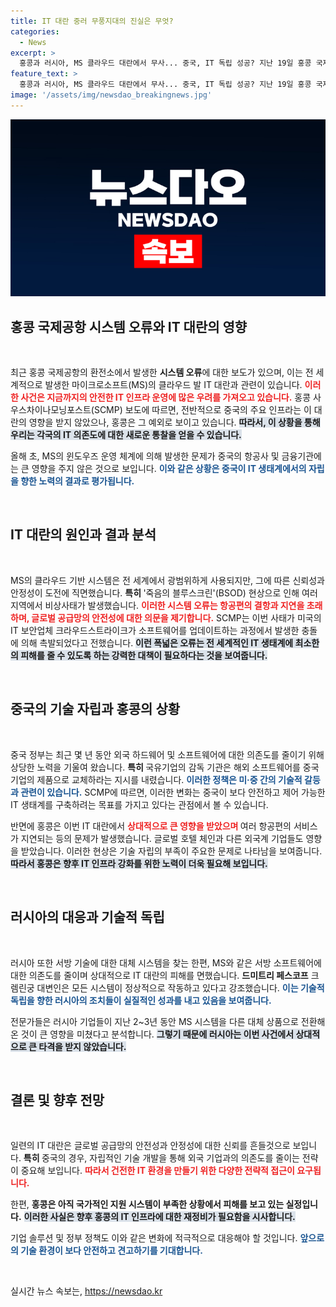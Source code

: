 ```yaml
---
title: IT 대란 중러 무풍지대의 진실은 무엇?
categories:
  - News
excerpt: >
  홍콩과 러시아, MS 클라우드 대란에서 무사... 중국, IT 독립 성공? 지난 19일 홍콩 국제공항에서 모니터 정지 현상이 발생한 가운데, 전 세계가 MS 클라우드 발 대혼란에 휘말렸지만 중국과 러시아는 이례적으로 피해를 최소화한 배경을 분석합니다. 클릭해 더 알아보세요!
feature_text: >
  홍콩과 러시아, MS 클라우드 대란에서 무사... 중국, IT 독립 성공? 지난 19일 홍콩 국제공항에서 모니터 정지 현상이 발생한 가운데, 전 세계가 MS 클라우드 발 대혼란에 휘말렸지만 중국과 러시아는 이례적으로 피해를 최소화한 배경을 분석합니다. 클릭해 더 알아보세요!
image: '/assets/img/newsdao_breakingnews.jpg'
---
```


<p><img src="/assets/img/newsdao_breakingnews.jpg" alt="bookingtag 속보" /></p>

<h2 data-ke-size="size26">홍콩 국제공항 시스템 오류와 IT 대란의 영향</h2>

<p data-ke-size="size16">&nbsp;</p>

<p>최근 홍콩 국제공항의 환전소에서 발생한 <b>시스템 오류</b>에 대한 보도가 있으며, 이는 전 세계적으로 발생한 마이크로소프트(MS)의 클라우드 발 IT 대란과 관련이 있습니다. <b><span style="color: #ee2323;">이러한 사건은 지금까지의 안전한 IT 인프라 운영에 많은 우려를 가져오고 있습니다.</span></b> 홍콩 사우스차이나모닝포스트(SCMP) 보도에 따르면, 전반적으로 중국의 주요 인프라는 이 대란의 영향을 받지 않았으나, 홍콩은 그 예외로 보이고 있습니다. <b><span style="background-color: #21538527;">따라서, 이 상황을 통해 우리는 각국의 IT 의존도에 대한 새로운 통찰을 얻을 수 있습니다.</span></b></p>

<p>올해 초, MS의 윈도우즈 운영 체계에 의해 발생한 문제가 중국의 항공사 및 금융기관에는 큰 영향을 주지 않은 것으로 보입니다. <b><span style="color: #1a5490;">이와 같은 상황은 중국이 IT 생태계에서의 자립을 향한 노력의 결과로 평가됩니다.</span></b> </p>

<p data-ke-size="size16">&nbsp;</p>

<h2 data-ke-size="size26">IT 대란의 원인과 결과 분석</h2>

<p data-ke-size="size16">&nbsp;</p>

<p>MS의 클라우드 기반 시스템은 전 세계에서 광범위하게 사용되지만, 그에 따른 신뢰성과 안정성이 도전에 직면했습니다. <b>특히 </b> '죽음의 블루스크린'(BSOD) 현상으로 인해 여러 지역에서 비상사태가 발생했습니다. <b><span style="color: #ee2323;">이러한 시스템 오류는 항공편의 결항과 지연을 초래하며, 글로벌 공급망의 안전성에 대한 의문을 제기합니다.</span></b> SCMP는 이번 사태가 미국의 IT 보안업체 크라우드스트라이크가 소프트웨어를 업데이트하는 과정에서 발생한 충돌에 의해 촉발되었다고 전했습니다. <b><span style="background-color: #21538527;">이런 폭넓은 오류는 전 세계적인 IT 생태계에 최소한의 피해를 줄 수 있도록 하는 강력한 대책이 필요하다는 것을 보여줍니다.</span></b></p>

<p data-ke-size="size16">&nbsp;</p>

<h2 data-ke-size="size26">중국의 기술 자립과 홍콩의 상황</h2>

<p data-ke-size="size16">&nbsp;</p>

<p>중국 정부는 최근 몇 년 동안 외국 하드웨어 및 소프트웨어에 대한 의존도를 줄이기 위해 상당한 노력을 기울여 왔습니다. <b>특히 </b> 국유기업의 감독 기관은 해외 소프트웨어를 중국 기업의 제품으로 교체하라는 지시를 내렸습니다. <b><span style="color: #1a5490;">이러한 정책은 미·중 간의 기술적 갈등과 관련이 있습니다.</span></b> SCMP에 따르면, 이러한 변화는 중국이 보다 안전하고 제어 가능한 IT 생태계를 구축하려는 목표를 가지고 있다는 관점에서 볼 수 있습니다. </p>

<p>반면에 홍콩은 이번 IT 대란에서 <b><span style="color: #ee2323;">상대적으로 큰 영향을 받았으며 </span></b> 여러 항공편의 서비스가 지연되는 등의 문제가 발생했습니다. 글로벌 호텔 체인과 다른 외국계 기업들도 영향을 받았습니다. 이러한 현상은 기술 자립의 부족이 주요한 문제로 나타남을 보여줍니다. <b><span style="background-color: #21538527;">따라서 홍콩은 향후 IT 인프라 강화를 위한 노력이 더욱 필요해 보입니다.</span></b></p>

<p data-ke-size="size16">&nbsp;</p>

<h2 data-ke-size="size26">러시아의 대응과 기술적 독립</h2>

<p data-ke-size="size16">&nbsp;</p>

<p>러시아 또한 서방 기술에 대한 대체 시스템을 찾는 한편, MS와 같은 서방 소프트웨어에 대한 의존도를 줄이며 상대적으로 IT 대란의 피해를 면했습니다. <b>드미트리 페스코프</b> 크렘린궁 대변인은 모든 시스템이 정상적으로 작동하고 있다고 강조했습니다. <b><span style="color: #1a5490;">이는 기술적 독립을 향한 러시아의 조치들이 실질적인 성과를 내고 있음을 보여줍니다.</span></b> </p>

<p>전문가들은 러시아 기업들이 지난 2~3년 동안 MS 시스템을 다른 대체 상품으로 전환해온 것이 큰 영향을 미쳤다고 분석합니다. <b><span style="background-color: #21538527;">그렇기 때문에 러시아는 이번 사건에서 상대적으로 큰 타격을 받지 않았습니다.</span></b> </p>

<p data-ke-size="size16">&nbsp;</p>

<h2 data-ke-size="size26">결론 및 향후 전망</h2>

<p data-ke-size="size16">&nbsp;</p>

<p>일련의 IT 대란은 글로벌 공급망의 안전성과 안정성에 대한 신뢰를 흔들것으로 보입니다. <b>특히 </b> 중국의 경우, 자립적인 기술 개발을 통해 외국 기업과의 의존도를 줄이는 전략이 중요해 보입니다. <b><span style="color: #ee2323;">따라서 건전한 IT 환경을 만들기 위한 다양한 전략적 접근이 요구됩니다.</span></b> </p>

<p>한편, <b>홍콩은 아직 국가적인 지원 시스템이 부족한 상황에서 피해를 보고 있는 실정입니다.</b> <b><span style="background-color: #21538527;">이러한 사실은 향후 홍콩의 IT 인프라에 대한 재정비가 필요함을 시사합니다.</span></b> </p>

<p>기업 솔루션 및 정부 정책도 이와 같은 변화에 적극적으로 대응해야 할 것입니다. <b><span style="color: #1a5490;">앞으로의 기술 환경이 보다 안전하고 견고하기를 기대합니다.</span></b> </p>

<p data-ke-size="size16">&nbsp;</p>
실시간 뉴스 속보는, <a href="https://newsdao.kr" rel="dofollow">https://newsdao.kr</a>


